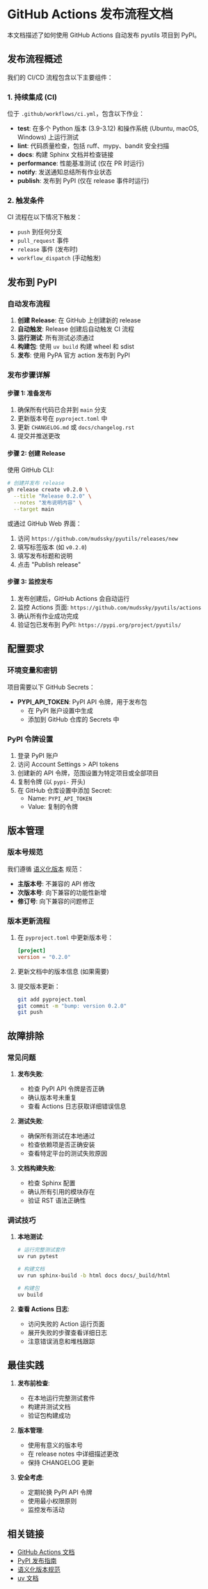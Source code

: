 # GitHub Actions 发布流程文档

本文档描述了如何使用 GitHub Actions 自动发布 pyutils 项目到 PyPI。

## 发布流程概述

我们的 CI/CD 流程包含以下主要组件：

### 1. 持续集成 (CI)

位于 `.github/workflows/ci.yml`，包含以下作业：

- **test**: 在多个 Python 版本 (3.9-3.12) 和操作系统 (Ubuntu, macOS, Windows) 上运行测试
- **lint**: 代码质量检查，包括 ruff、mypy、bandit 安全扫描
- **docs**: 构建 Sphinx 文档并检查链接
- **performance**: 性能基准测试 (仅在 PR 时运行)
- **notify**: 发送通知总结所有作业状态
- **publish**: 发布到 PyPI (仅在 release 事件时运行)

### 2. 触发条件

CI 流程在以下情况下触发：
- `push` 到任何分支
- `pull_request` 事件
- `release` 事件 (发布时)
- `workflow_dispatch` (手动触发)

## 发布到 PyPI

### 自动发布流程

1. **创建 Release**: 在 GitHub 上创建新的 release
2. **自动触发**: Release 创建后自动触发 CI 流程
3. **运行测试**: 所有测试必须通过
4. **构建包**: 使用 `uv build` 构建 wheel 和 sdist
5. **发布**: 使用 PyPA 官方 action 发布到 PyPI

### 发布步骤详解

#### 步骤 1: 准备发布

1. 确保所有代码已合并到 `main` 分支
2. 更新版本号在 `pyproject.toml` 中
3. 更新 `CHANGELOG.md` 或 `docs/changelog.rst`
4. 提交并推送更改

#### 步骤 2: 创建 Release

使用 GitHub CLI:
```bash
# 创建并发布 release
gh release create v0.2.0 \
  --title "Release 0.2.0" \
  --notes "发布说明内容" \
  --target main
```

或通过 GitHub Web 界面：
1. 访问 `https://github.com/mudssky/pyutils/releases/new`
2. 填写标签版本 (如 `v0.2.0`)
3. 填写发布标题和说明
4. 点击 "Publish release"

#### 步骤 3: 监控发布

1. 发布创建后，GitHub Actions 会自动运行
2. 监控 Actions 页面: `https://github.com/mudssky/pyutils/actions`
3. 确认所有作业成功完成
4. 验证包已发布到 PyPI: `https://pypi.org/project/pyutils/`

## 配置要求

### 环境变量和密钥

项目需要以下 GitHub Secrets：

- **PYPI_API_TOKEN**: PyPI API 令牌，用于发布包
  - 在 PyPI 账户设置中生成
  - 添加到 GitHub 仓库的 Secrets 中

### PyPI 令牌设置

1. 登录 PyPI 账户
2. 访问 Account Settings > API tokens
3. 创建新的 API 令牌，范围设置为特定项目或全部项目
4. 复制令牌 (以 `pypi-` 开头)
5. 在 GitHub 仓库设置中添加 Secret:
   - Name: `PYPI_API_TOKEN`
   - Value: 复制的令牌

## 版本管理

### 版本号规范

我们遵循 [语义化版本](https://semver.org/lang/zh-CN/) 规范：

- **主版本号**: 不兼容的 API 修改
- **次版本号**: 向下兼容的功能性新增
- **修订号**: 向下兼容的问题修正

### 版本更新流程

1. 在 `pyproject.toml` 中更新版本号：
   ```toml
   [project]
   version = "0.2.0"
   ```

2. 更新文档中的版本信息 (如果需要)

3. 提交版本更新：
   ```bash
   git add pyproject.toml
   git commit -m "bump: version 0.2.0"
   git push
   ```

## 故障排除

### 常见问题

1. **发布失败**:
   - 检查 PyPI API 令牌是否正确
   - 确认版本号未重复
   - 查看 Actions 日志获取详细错误信息

2. **测试失败**:
   - 确保所有测试在本地通过
   - 检查依赖项是否正确安装
   - 查看特定平台的测试失败原因

3. **文档构建失败**:
   - 检查 Sphinx 配置
   - 确认所有引用的模块存在
   - 验证 RST 语法正确性

### 调试技巧

1. **本地测试**:
   ```bash
   # 运行完整测试套件
   uv run pytest

   # 构建文档
   uv run sphinx-build -b html docs docs/_build/html

   # 构建包
   uv build
   ```

2. **查看 Actions 日志**:
   - 访问失败的 Action 运行页面
   - 展开失败的步骤查看详细日志
   - 注意错误消息和堆栈跟踪

## 最佳实践

1. **发布前检查**:
   - 在本地运行完整测试套件
   - 构建并测试文档
   - 验证包构建成功

2. **版本管理**:
   - 使用有意义的版本号
   - 在 release notes 中详细描述更改
   - 保持 CHANGELOG 更新

3. **安全考虑**:
   - 定期轮换 PyPI API 令牌
   - 使用最小权限原则
   - 监控发布活动

## 相关链接

- [GitHub Actions 文档](https://docs.github.com/en/actions)
- [PyPI 发布指南](https://packaging.python.org/en/latest/tutorials/packaging-projects/)
- [语义化版本规范](https://semver.org/lang/zh-CN/)
- [uv 文档](https://docs.astral.sh/uv/)
